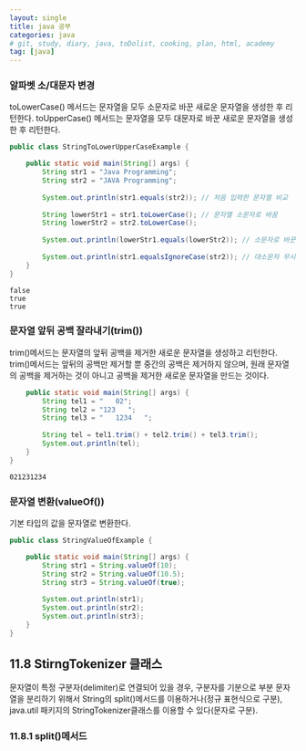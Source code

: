 ```yaml
---
layout: single
title: java 공부
categories: java
# git, study, diary, java, toDolist, cooking, plan, html, academy
tag: [java] 
---
```


### 알파벳 소/대문자 변경

toLowerCase() 메서드는 문자열을 모두 소문자로 바꾼 새로운 문자열을 생성한 후 리턴한다.
toUpperCase() 메서드는 문자열을 모두 대문자로 바꾼 새로운 문자열을 생성한 후 리턴한다.

~~~java
public class StringToLowerUpperCaseExample {

	public static void main(String[] args) {
		String str1 = "Java Programming";
		String str2 = "JAVA Programming";
	
		System.out.println(str1.equals(str2)); // 처음 입력한 문자열 비교
		
		String lowerStr1 = str1.toLowerCase(); // 문자열 소문자로 바꿈
		String lowerStr2 = str2.toLowerCase();
		
		System.out.println(lowerStr1.equals(lowerStr2)); // 소문자로 바꾼 문자열 비교
	 	
		System.out.println(str1.equalsIgnoreCase(str2)); // 대소문자 무시하고 비교
	}
}
~~~

~~~
false
true
true
~~~


### 문자열 앞뒤 공백 잘라내기(trim()) 

trim()메서드는 문자열의 앞뒤 공백을 제거한 새로운 문자열을 생성하고 리턴한다.
trim()메서드는 앞뒤의 공백만 제거할 뿐 중간의 공백은 제거하지 않으며,
원래 문자열의 공백을 제거하는 것이 아니고 공백을 제거한 새로운 문자열을 만드는 것이다.

~~~java
	public static void main(String[] args) {
		String tel1 = "   02";
		String tel2 = "123   ";
		String tel3 = "   1234   ";
		
		String tel = tel1.trim() + tel2.trim() + tel3.trim(); 
		System.out.println(tel);
	}
}
~~~

~~~
021231234
~~~

### 문자열 변환(valueOf())

기본 타입의 값을 문자열로 변환한다.

~~~java
public class StringValueOfExample {

	public static void main(String[] args) {
		String str1 = String.valueOf(10);
		String str2 = String.valueOf(10.5);
		String str3 = String.valueOf(true);
		
		System.out.println(str1);
		System.out.println(str2);
		System.out.println(str3);
	}
}
~~~


## 11.8 StirngTokenizer 클래스

문자열이 특정 구분자(delimiter)로 연결되어 있을 경우,
구분자를 기분으로 부분 문자열을 분리하기 위해서
String의 split()메서드를 이용하거나(정규 표현식으로 구분), 
java.util 패키지의 StringTokenizer클래스를 이용할 수 있다(문자로 구분).

### 11.8.1 split()메서드


